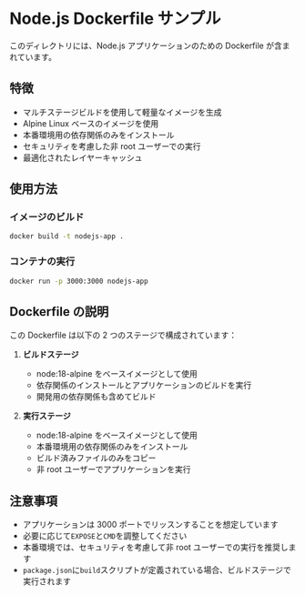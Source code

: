 # Node.js Dockerfile サンプル

このディレクトリには、Node.js アプリケーションのための Dockerfile が含まれています。

## 特徴

- マルチステージビルドを使用して軽量なイメージを生成
- Alpine Linux ベースのイメージを使用
- 本番環境用の依存関係のみをインストール
- セキュリティを考慮した非 root ユーザーでの実行
- 最適化されたレイヤーキャッシュ

## 使用方法

### イメージのビルド

```bash
docker build -t nodejs-app .
```

### コンテナの実行

```bash
docker run -p 3000:3000 nodejs-app
```

## Dockerfile の説明

この Dockerfile は以下の 2 つのステージで構成されています：

1. **ビルドステージ**

   - node:18-alpine をベースイメージとして使用
   - 依存関係のインストールとアプリケーションのビルドを実行
   - 開発用の依存関係も含めてビルド

2. **実行ステージ**
   - node:18-alpine をベースイメージとして使用
   - 本番環境用の依存関係のみをインストール
   - ビルド済みファイルのみをコピー
   - 非 root ユーザーでアプリケーションを実行

## 注意事項

- アプリケーションは 3000 ポートでリッスンすることを想定しています
- 必要に応じて`EXPOSE`と`CMD`を調整してください
- 本番環境では、セキュリティを考慮して非 root ユーザーでの実行を推奨します
- `package.json`に`build`スクリプトが定義されている場合、ビルドステージで実行されます
